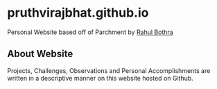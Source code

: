 # pruthvirajbhat.github.io
Personal Website based off of Parchment by [Rahul Bothra](https://github.com/rahul-bothra/parchment)
## About Website
Projects, Challenges, Observations and Personal Accomplishments are written in a descriptive manner on this website hosted on Github. 